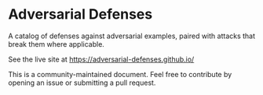 # Adversarial Defenses

A catalog of defenses against adversarial examples, paired with attacks that
break them where applicable.

See the live site at https://adversarial-defenses.github.io/

This is a community-maintained document. Feel free to contribute by opening an
issue or submitting a pull request.
